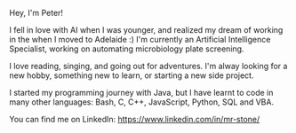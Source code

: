 Hey, I'm Peter!

I fell in love with AI when I was younger, and realized my dream of working in the when I moved to Adelaide :)
I'm currently an Artificial Intelligence Specialist, working on automating microbiology plate screening.

I love reading, singing, and going out for adventures. I'm alway looking for a new hobby, something new to learn, or starting a new side project.

I started my programming journey with Java, but I have learnt to code in many other languages: Bash, C, C++, JavaScript, Python, SQL and VBA.

You can find me on LinkedIn: https://www.linkedin.com/in/mr-stone/
